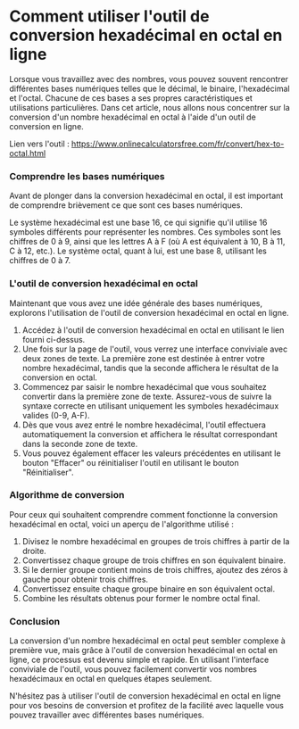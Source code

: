 Comment utiliser l'outil de conversion hexadécimal en octal en ligne
====================================================================

Lorsque vous travaillez avec des nombres, vous pouvez souvent rencontrer différentes bases numériques telles que le décimal, le binaire, l'hexadécimal et l'octal. Chacune de ces bases a ses propres caractéristiques et utilisations particulières. Dans cet article, nous allons nous concentrer sur la conversion d'un nombre hexadécimal en octal à l'aide d'un outil de conversion en ligne.

Lien vers l'outil : <https://www.onlinecalculatorsfree.com/fr/convert/hex-to-octal.html>

### Comprendre les bases numériques

Avant de plonger dans la conversion hexadécimal en octal, il est important de comprendre brièvement ce que sont ces bases numériques.

Le système hexadécimal est une base 16, ce qui signifie qu'il utilise 16 symboles différents pour représenter les nombres. Ces symboles sont les chiffres de 0 à 9, ainsi que les lettres A à F (où A est équivalent à 10, B à 11, C à 12, etc.). Le système octal, quant à lui, est une base 8, utilisant les chiffres de 0 à 7.

### L'outil de conversion hexadécimal en octal

Maintenant que vous avez une idée générale des bases numériques, explorons l'utilisation de l'outil de conversion hexadécimal en octal en ligne.

1. Accédez à l'outil de conversion hexadécimal en octal en utilisant le lien fourni ci-dessus.
2. Une fois sur la page de l'outil, vous verrez une interface conviviale avec deux zones de texte. La première zone est destinée à entrer votre nombre hexadécimal, tandis que la seconde affichera le résultat de la conversion en octal.
3. Commencez par saisir le nombre hexadécimal que vous souhaitez convertir dans la première zone de texte. Assurez-vous de suivre la syntaxe correcte en utilisant uniquement les symboles hexadécimaux valides (0-9, A-F).
4. Dès que vous avez entré le nombre hexadécimal, l'outil effectuera automatiquement la conversion et affichera le résultat correspondant dans la seconde zone de texte.
5. Vous pouvez également effacer les valeurs précédentes en utilisant le bouton "Effacer" ou réinitialiser l'outil en utilisant le bouton "Réinitialiser".

### Algorithme de conversion

Pour ceux qui souhaitent comprendre comment fonctionne la conversion hexadécimal en octal, voici un aperçu de l'algorithme utilisé :

1. Divisez le nombre hexadécimal en groupes de trois chiffres à partir de la droite.
2. Convertissez chaque groupe de trois chiffres en son équivalent binaire.
3. Si le dernier groupe contient moins de trois chiffres, ajoutez des zéros à gauche pour obtenir trois chiffres.
4. Convertissez ensuite chaque groupe binaire en son équivalent octal.
5. Combine les résultats obtenus pour former le nombre octal final.

### Conclusion

La conversion d'un nombre hexadécimal en octal peut sembler complexe à première vue, mais grâce à l'outil de conversion hexadécimal en octal en ligne, ce processus est devenu simple et rapide. En utilisant l'interface conviviale de l'outil, vous pouvez facilement convertir vos nombres hexadécimaux en octal en quelques étapes seulement.

N'hésitez pas à utiliser l'outil de conversion hexadécimal en octal en ligne pour vos besoins de conversion et profitez de la facilité avec laquelle vous pouvez travailler avec différentes bases numériques.